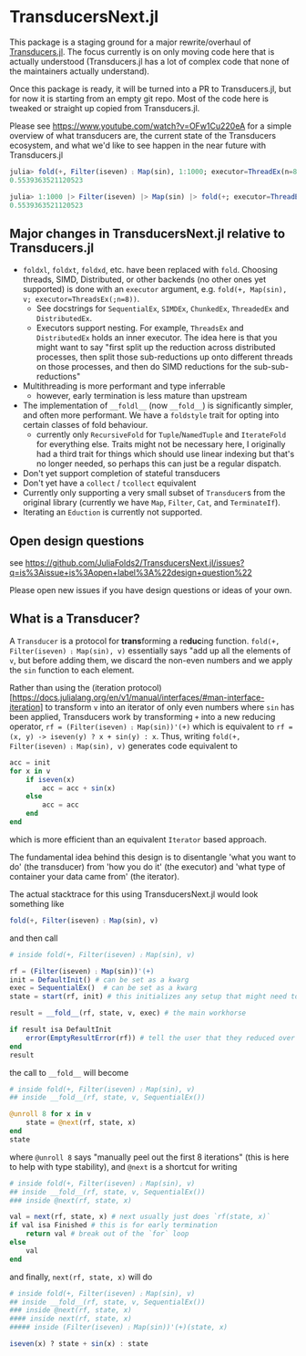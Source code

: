 # TransducersNext.jl

This package is a staging ground for a major rewrite/overhaul of [Transducers.jl](https://github.com/JuliaFolds2/Transducers.jl). The focus currently is on only moving code here that is actually understood (Transducers.jl has a lot of complex code that none of the maintainers actually understand).

Once this package is ready, it will be turned into a PR to Transducers.jl, but for now it is starting from an empty git repo. Most of the code here is tweaked or straight up copied from Transducers.jl.

Please see https://www.youtube.com/watch?v=OFw1Cu220eA for a simple overview of what transducers are, the current state of the Transducers ecosystem, and what we'd like to see happen in the near future with Transducers.jl

``` julia
julia> fold(+, Filter(iseven) ⨟ Map(sin), 1:1000; executor=ThreadEx(n=8))
0.5539363521120523

julia> 1:1000 |> Filter(iseven) |> Map(sin) |> fold(+; executor=ThreadEx(n=8))
0.5539363521120523
```

## Major changes in TransducersNext.jl relative to Transducers.jl

+ `foldxl`, `foldxt`, `foldxd`, etc. have been replaced with `fold`. Choosing threads, SIMD, Distributed, or other backends (no other ones yet supported) is done with an `executor` argument, e.g. `fold(+, Map(sin), v; executor=ThreadsEx(;n=8))`.
  + See docstrings for `SequentialEx`, `SIMDEx`, `ChunkedEx`, `ThreadedEx` and `DistributedEx`.
  + Executors support nesting. For example, `ThreadsEx` and `DistributedEx` holds an inner executor. The idea here is that you might want to say "first split up the reduction across distributed processes, then split those sub-reductions up onto different threads on those processes, and then do SIMD reductions for the sub-sub-reductions"
+ Multithreading is more performant and type inferrable
  + however, early termination is less mature than upstream
+ The implementation of `__foldl__` (now `__fold__`) is significantly simpler, and often more performant. We have a `foldstyle` trait for opting into certain classes of fold behaviour.
  + currently only `RecursiveFold` for `Tuple`/`NamedTuple`  and `IterateFold` for everything else. Traits might not be necessary here, I originally had a third trait for things which should use linear indexing but that's no longer needed, so perhaps this can just be a regular dispatch.
+ Don't yet support completion of stateful transducers
+ Don't yet have a `collect` / `tcollect` equivalent
+ Currently only supporting a very small subset of `Transducer`s from the original library (currently we have `Map`, `Filter`, `Cat`, and `TerminateIf`).
+ Iterating an `Eduction` is currently not supported.

## Open design questions

see https://github.com/JuliaFolds2/TransducersNext.jl/issues?q=is%3Aissue+is%3Aopen+label%3A%22design+question%22

Please open new issues if you have design questions or ideas of your own.

## What is a Transducer?

A `Transducer` is a protocol for **trans**forming a re**duc**ing function. `fold(+, Filter(iseven) ⨟ Map(sin), v)` 
essentially  says "add up all the elements of `v`, but before adding them, we discard the non-even numbers and we 
apply the `sin` function to each element.

Rather than using the (iteration protocol)[https://docs.julialang.org/en/v1/manual/interfaces/#man-interface-iteration] 
to transform `v` into an iterator of only even numbers where `sin` has been applied, Transducers work by transforming `+` 
into a new reducing operator, `rf = (Filter(iseven) ⨟ Map(sin))'(+)` which is equivalent to 
`rf = (x, y) -> iseven(y) ? x + sin(y) : x`. Thus, writing `fold(+, Filter(iseven) ⨟ Map(sin), v)` generates code 
equivalent to

``` julia
acc = init
for x in v
    if iseven(x)
        acc = acc + sin(x)
    else
        acc = acc
    end
end
```
which is more efficient than an equivalent `Iterator` based approach. 

The fundamental idea behind this design is to disentangle 'what you want to do' (the transducer) from 
'how you do it' (the executor) and 'what type of container your data came from' (the iterator).

The actual stacktrace for this using TransducersNext.jl would look something like

``` julia
fold(+, Filter(iseven) ⨟ Map(sin), v)
```
and then call

``` julia
# inside fold(+, Filter(iseven) ⨟ Map(sin), v)

rf = (Filter(iseven) ⨟ Map(sin))'(+)
init = DefaultInit() # can be set as a kwarg
exec = SequentialEx()  # can be set as a kwarg
state = start(rf, init) # this initializes any setup that might need to be done for `rf` before the loop

result = __fold__(rf, state, v, exec) # the main workhorse

if result isa DefaultInit
    error(EmptyResultError(rf)) # tell the user that they reduced over an empty collection
end
result
```
the call to `__fold__` will become

``` julia
# inside fold(+, Filter(iseven) ⨟ Map(sin), v)
## inside __fold__(rf, state, v, SequentialEx())

@unroll 8 for x in v
    state = @next(rf, state, x)
end
state
```
where `@unroll 8` says "manually peel out the first 8 iterations" (this is here to help with type stability), and `@next` is a shortcut for writing

``` julia
# inside fold(+, Filter(iseven) ⨟ Map(sin), v)
## inside __fold__(rf, state, v, SequentialEx())
### inside @next(rf, state, x)

val = next(rf, state, x) # next usually just does `rf(state, x)`
if val isa Finished # this is for early termination
    return val # break out of the `for` loop
else
    val
end
```
and finally, `next(rf, state, x)` will do
``` julia
# inside fold(+, Filter(iseven) ⨟ Map(sin), v)
## inside __fold__(rf, state, v, SequentialEx())
### inside @next(rf, state, x)
#### inside next(rf, state, x)
##### inside (Filter(iseven) ⨟ Map(sin))'(+)(state, x)

iseven(x) ? state + sin(x) : state
```
